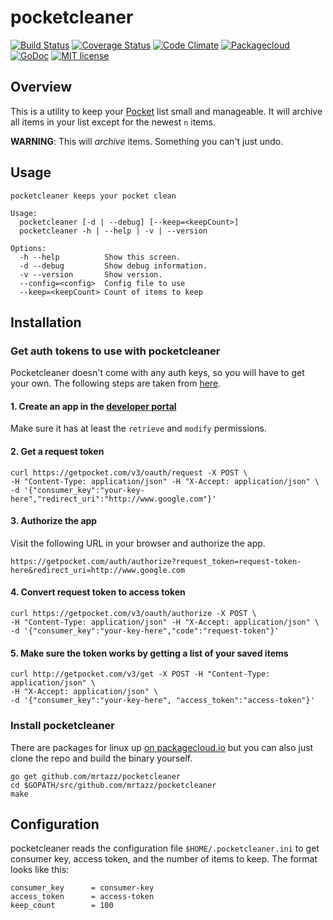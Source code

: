 # pocketcleaner

[![Build Status](https://travis-ci.org/mrtazz/pocketcleaner.svg?branch=master)](https://travis-ci.org/mrtazz/pocketcleaner)
[![Coverage Status](https://coveralls.io/repos/mrtazz/pocketcleaner/badge.svg?branch=master&service=github)](https://coveralls.io/github/mrtazz/pocketcleaner?branch=master)
[![Code Climate](https://codeclimate.com/github/mrtazz/pocketcleaner/badges/gpa.svg)](https://codeclimate.com/github/mrtazz/pocketcleaner)
[![Packagecloud](https://img.shields.io/badge/packagecloud-available-brightgreen.svg)](https://packagecloud.io/mrtazz/pocketcleaner)
[![GoDoc](https://godoc.org/github.com/mrtazz/pocketcleaner?status.svg)](https://godoc.org/github.com/mrtazz/pocketcleaner)
[![MIT license](https://img.shields.io/badge/license-MIT-blue.svg)](http://opensource.org/licenses/MIT)

## Overview

This is a utility to keep your [Pocket](https://getpocket.com) list small and
manageable. It will archive all items in your list except for the newest `n`
items.

**WARNING**: This will *archive* items. Something you can't just undo.

## Usage
```
pocketcleaner keeps your pocket clean

Usage:
  pocketcleaner [-d | --debug] [--keep=<keepCount>]
  pocketcleaner -h | --help | -v | --version

Options:
  -h --help          Show this screen.
  -d --debug         Show debug information.
  -v --version       Show version.
  --config=<config>  Config file to use
  --keep=<keepCount> Count of items to keep
```

## Installation

### Get auth tokens to use with pocketcleaner

Pocketcleaner doesn't come with any auth keys, so you will have to get your
own. The following steps are taken from
[here](http://www.jamesfmackenzie.com/getting-started-with-the-pocket-developer-api/).

#### 1. Create an app in the [developer portal](http://getpocket.com/developer/)

Make sure it has at least the `retrieve` and `modify` permissions.

#### 2. Get a request token

```
curl https://getpocket.com/v3/oauth/request -X POST \
-H "Content-Type: application/json" -H "X-Accept: application/json" \
-d '{"consumer_key":"your-key-here","redirect_uri":"http://www.google.com"}'
```

#### 3. Authorize the app

Visit the following URL in your browser and authorize the app.

```
https://getpocket.com/auth/authorize?request_token=request-token-here&redirect_uri=http://www.google.com
```

#### 4. Convert request token to access token

```
curl https://getpocket.com/v3/oauth/authorize -X POST \
-H "Content-Type: application/json" -H "X-Accept: application/json" \
-d '{"consumer_key":"your-key-here","code":"request-token"}'
```

#### 5. Make sure the token works by getting a list of your saved items

```
curl http://getpocket.com/v3/get -X POST -H "Content-Type: application/json" \
-H "X-Accept: application/json" \
-d '{"consumer_key":"your-key-here", "access_token":"access-token"}'
```

### Install pocketcleaner

There are packages for linux up [on
packagecloud.io](https://packagecloud.io/mrtazz/pocketcleaner) but you can also just clone the repo and build the binary yourself.

```
go get github.com/mrtazz/pocketcleaner
cd $GOPATH/src/github.com/mrtazz/pocketcleaner
make
```

## Configuration
pocketcleaner reads the configuration file `$HOME/.pocketcleaner.ini` to get
consumer key, access token, and the number of items to keep. The format looks
like this:

```
consumer_key      = consumer-key
access_token      = access-token
keep_count        = 100
```
